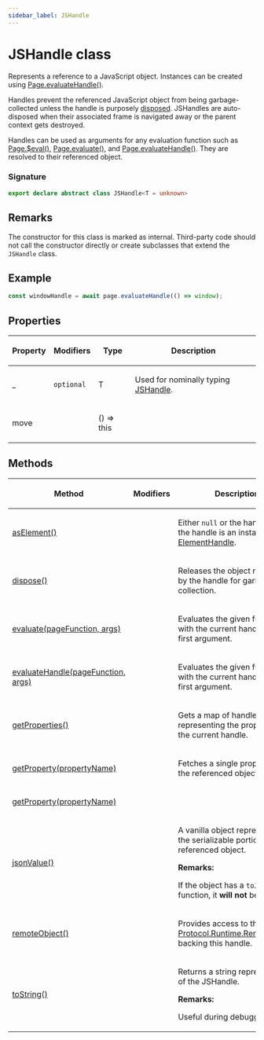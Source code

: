 ```yaml
---
sidebar_label: JSHandle
---
```


# JSHandle class

Represents a reference to a JavaScript object. Instances can be created using [Page.evaluateHandle()](./puppeteer.page.evaluatehandle.md).

Handles prevent the referenced JavaScript object from being garbage-collected unless the handle is purposely [disposed](./puppeteer.jshandle.dispose.md). JSHandles are auto-disposed when their associated frame is navigated away or the parent context gets destroyed.

Handles can be used as arguments for any evaluation function such as [Page.$eval()](./puppeteer.page._eval.md), [Page.evaluate()](./puppeteer.page.evaluate.md), and [Page.evaluateHandle()](./puppeteer.page.evaluatehandle.md). They are resolved to their referenced object.

### Signature

```typescript
export declare abstract class JSHandle<T = unknown>
```

## Remarks

The constructor for this class is marked as internal. Third-party code should not call the constructor directly or create subclasses that extend the `JSHandle` class.

## Example

```ts
const windowHandle = await page.evaluateHandle(() => window);
```

## Properties

<table><thead><tr><th>

Property

</th><th>

Modifiers

</th><th>

Type

</th><th>

Description

</th></tr></thead>
<tbody><tr><td>

<span id="_">\_</span>

</td><td>

`optional`

</td><td>

T

</td><td>

Used for nominally typing [JSHandle](./puppeteer.jshandle.md).

</td></tr>
<tr><td>

<span id="move">move</span>

</td><td>

</td><td>

() =&gt; this

</td><td>

</td></tr>
</tbody></table>

## Methods

<table><thead><tr><th>

Method

</th><th>

Modifiers

</th><th>

Description

</th></tr></thead>
<tbody><tr><td>

<span id="aselement">[asElement()](./puppeteer.jshandle.aselement.md)</span>

</td><td>

</td><td>

Either `null` or the handle itself if the handle is an instance of [ElementHandle](./puppeteer.elementhandle.md).

</td></tr>
<tr><td>

<span id="dispose">[dispose()](./puppeteer.jshandle.dispose.md)</span>

</td><td>

</td><td>

Releases the object referenced by the handle for garbage collection.

</td></tr>
<tr><td>

<span id="evaluate">[evaluate(pageFunction, args)](./puppeteer.jshandle.evaluate.md)</span>

</td><td>

</td><td>

Evaluates the given function with the current handle as its first argument.

</td></tr>
<tr><td>

<span id="evaluatehandle">[evaluateHandle(pageFunction, args)](./puppeteer.jshandle.evaluatehandle.md)</span>

</td><td>

</td><td>

Evaluates the given function with the current handle as its first argument.

</td></tr>
<tr><td>

<span id="getproperties">[getProperties()](./puppeteer.jshandle.getproperties.md)</span>

</td><td>

</td><td>

Gets a map of handles representing the properties of the current handle.

</td></tr>
<tr><td>

<span id="getproperty">[getProperty(propertyName)](./puppeteer.jshandle.getproperty.md)</span>

</td><td>

</td><td>

Fetches a single property from the referenced object.

</td></tr>
<tr><td>

<span id="getproperty">[getProperty(propertyName)](./puppeteer.jshandle.getproperty.md#overload-2)</span>

</td><td>

</td><td>

</td></tr>
<tr><td>

<span id="jsonvalue">[jsonValue()](./puppeteer.jshandle.jsonvalue.md)</span>

</td><td>

</td><td>

A vanilla object representing the serializable portions of the referenced object.

**Remarks:**

If the object has a `toJSON` function, it **will not** be called.

</td></tr>
<tr><td>

<span id="remoteobject">[remoteObject()](./puppeteer.jshandle.remoteobject.md)</span>

</td><td>

</td><td>

Provides access to the [Protocol.Runtime.RemoteObject](https://chromedevtools.github.io/devtools-protocol/tot/Runtime/#type-RemoteObject) backing this handle.

</td></tr>
<tr><td>

<span id="tostring">[toString()](./puppeteer.jshandle.tostring.md)</span>

</td><td>

</td><td>

Returns a string representation of the JSHandle.

**Remarks:**

Useful during debugging.

</td></tr>
</tbody></table>

